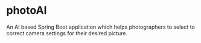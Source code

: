 # photoAI
An AI based Spring Boot application which helps photographers to select to correct camera settings for their desired picture.
